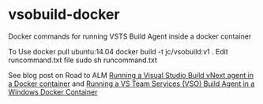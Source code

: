 # vsobuild-docker
Docker commands for running VSTS Build Agent inside a docker container

To Use
docker pull ubuntu:14.04
docker build -t jc/vsobuild:v1 .
Edit runcommand.txt file
sudo sh runcommand.txt


See blog post on Road to ALM
[Running a Visual Studio Build vNext agent in a Docker container](http://roadtoalm.com/2015/08/07/running-a-visual-studio-build-vnext-agent-in-a-docker-container/)
and 
[Running a VS Team Services (VSO) Build Agent in a Windows Docker Container](http://roadtoalm.com/2016/02/15/running-a-vs-team-services-vso-build-agent-in-a-windows-docker-container)

